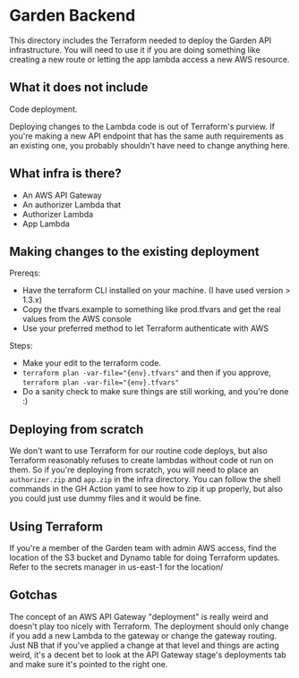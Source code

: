 # Garden Backend

This directory includes the Terraform needed to deploy the Garden API infrastructure. 
You will need to use it if you are doing something like creating a new route or letting the app lambda access a new AWS resource.

## What it does not include

Code deployment.

Deploying changes to the Lambda code is out of Terraform's purview. 
If you're making a new API endpoint that has the same auth requirements as an existing one, you probably shouldn't have need to change anything here.

## What infra is there?

- An AWS API Gateway
- An authorizer Lambda that 
- Authorizer Lambda
- App Lambda

## Making changes to the existing deployment

Prereqs:
- Have the terraform CLI installed on your machine. (I have used version > 1.3.x)
- Copy the tfvars.example to something like prod.tfvars and get the real values from the AWS console
- Use your preferred method to let Terraform authenticate with AWS

Steps:
- Make your edit to the terraform code.
- `terraform plan -var-file="{env}.tfvars"` and then if you approve, `terraform plan -var-file="{env}.tfvars"`
- Do a sanity check to make sure things are still working, and you're done :)

## Deploying from scratch

We don't want to use Terraform for our routine code deploys, but also Terraform reasonably refuses to create lambdas without code ot run on them.
So if you're deploying from scratch, you will need to place an `authorizer.zip` and `app.zip` in the infra directory.
You can follow the shell commands in the GH Action yaml to see how to zip it up properly, but also you could just use dummy files and it would be fine.

## Using Terraform

If you're a member of the Garden team with admin AWS access, find the location of the S3 bucket and Dynamo table for doing Terraform updates. 
Refer to the secrets manager in us-east-1 for the location/

## Gotchas

The concept of an AWS API Gateway "deployment" is really weird and doesn't play too nicely with Terraform. 
The deployment should only change if you add a new Lambda to the gateway or change the gateway routing. 
Just NB that if you've applied a change at that level and things are acting weird, it's a decent bet to look at the API Gateway stage's deployments tab and make sure it's pointed to the right one.